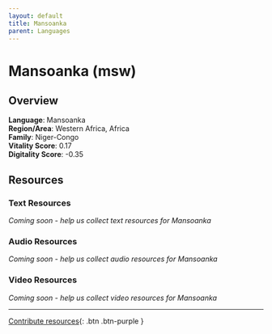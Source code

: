 ```yaml
---
layout: default
title: Mansoanka
parent: Languages
---
```


# Mansoanka (msw)

## Overview

**Language**: Mansoanka  
**Region/Area**: Western Africa, Africa  
**Family**: Niger-Congo  
**Vitality Score**: 0.17  
**Digitality Score**: -0.35  

## Resources

### Text Resources
*Coming soon - help us collect text resources for Mansoanka*

### Audio Resources
*Coming soon - help us collect audio resources for Mansoanka*

### Video Resources
*Coming soon - help us collect video resources for Mansoanka*

---

[Contribute resources](https://fairtrain.github.io/){: .btn .btn-purple }
